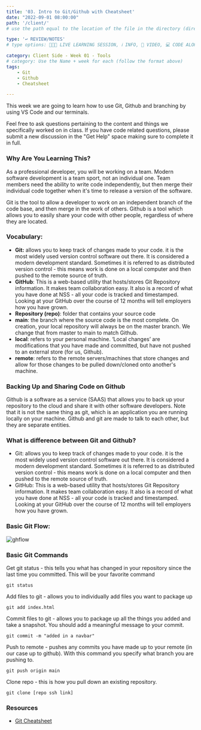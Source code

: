 ```yaml
---
title: '03. Intro to Git/Github with Cheatsheet'
date: "2022-09-01 08:00:00"
path: '/client/'
# use the path equal to the location of the file in the directory (directory structure)

type: '↩️ REVIEW/NOTES'
# type options: 👩🏽‍🏫 LIVE LEARNING SESSION, ℹ️ INFO, 🎥 VIDEO, 💻 CODE ALONG, 🥼LAB, ↩️ REVIEW/NOTES, 👥 GROUP LEARNING, 👷🏼‍♂️ GROUP PROJECT, 🧠 ASSESSMENT, 📝 ASSIGNMENT

category: Client Side - Week 01 - Tools
# category: Use the Name + week for each (follow the format above)
tags: 
    - Git
    - Github
    - Cheatsheet

---
```

This week we are going to learn how to use Git, Github and branching by using VS Code and our terminals.

Feel free to ask questions pertaining to the content and things we specifically worked on in class. If you have code related questions, please submit a new discussion in the "Get Help" space making sure to complete it in full.

### Why Are You Learning This?
As a professional developer, you will be working on a team. Modern software development is a team sport, not an individual one. Team members need the ability to write code independently, but then merge their individual code together when it's time to release a version of the software.

Git is the tool to allow a developer to work on an independent branch of the code base, and then merge in the work of others.
Github is a tool which allows you to easily share your code with other people, regardless of where they are located.

### Vocabulary:
- **Git:** allows you to keep track of changes made to your code. it is the most widely used version control software out there. It is considered a modern development standard. Sometimes it is referred to as distributed version control - this means work is done on a local computer and then pushed to the remote source of truth.
- **GitHub**: This is a web-based utility that hosts/stores Git Repository information. It makes team collaboration easy. It also is a record of what you have done at NSS - all your code is tracked and timestamped. Looking at your GitHub over the course of 12 months will tell employers how you have grown.
- **Repository (repo)**: folder that contains your source code
- **main**: the branch where the source code is the most complete. On creation, your local repository will always be on the master branch. We change that from master to main to match Github.
- **local**: refers to your personal machine. ‘Local changes’ are modifications that you have made and committed, but have not pushed to an external store (for us, Github).
- **remote**: refers to the remote servers/machines that store changes and allow for those changes to be pulled down/cloned onto another's machine.

### Backing Up and Sharing Code on Github
Github is a software as a service (SAAS) that allows you to back up your repository to the cloud and share it with other software developers. Note that it is not the same thing as git, which is an application you are running locally on your machine. Github and git are made to talk to each other, but they are separate entities.

### What is difference between Git and Github?
- Git: allows you to keep track of changes made to your code. it is the most widely used version control software out there. It is considered a modern development standard. Sometimes it is referred to as distributed version control - this means work is done on a local computer and then pushed to the remote source of truth.
- GitHub: This is a web-based utility that hosts/stores Git Repository information. It makes team collaboration easy. It also is a record of what you have done at NSS - all your code is tracked and timestamped. Looking at your GitHub over the course of 12 months will tell employers how you have grown.

### Basic Git Flow:
![ghflow](https://user-images.githubusercontent.com/29741570/188295660-ba151778-9cd0-4d5b-94a8-7a86ba5eb49f.png)


### Basic Git Commands
<!-- Initialize repo - this lets your computer know that you will be using git to track files in the folder. It starts your git history and creates a .git folder wherever you run it.
```
git init
``` -->
Get git status - this tells you what has changed in your repository since the last time you committed. This will be your favorite command
```
git status
```

Add files to git - allows you to individually add files you want to package up
```
git add index.html
```

Commit files to git - allows you to package up all the things you added and take a snapshot. You should add a meaningful message to your commit.
```
git commit -m "added in a navbar"
```

Push to remote - pushes any commits you have made up to your remote (in our case up to github). With this command you specify what branch you are pushing to.
```
git push origin main
```

Clone repo - this is how you pull down an existing repository.
```
git clone [repo ssh link]
```

### Resources
- [Git Cheatsheet](https://drive.google.com/file/d/1FhTjVxp0wamO1h9uIrMxjXyn9HIZgxXj/view?usp=sharing)
